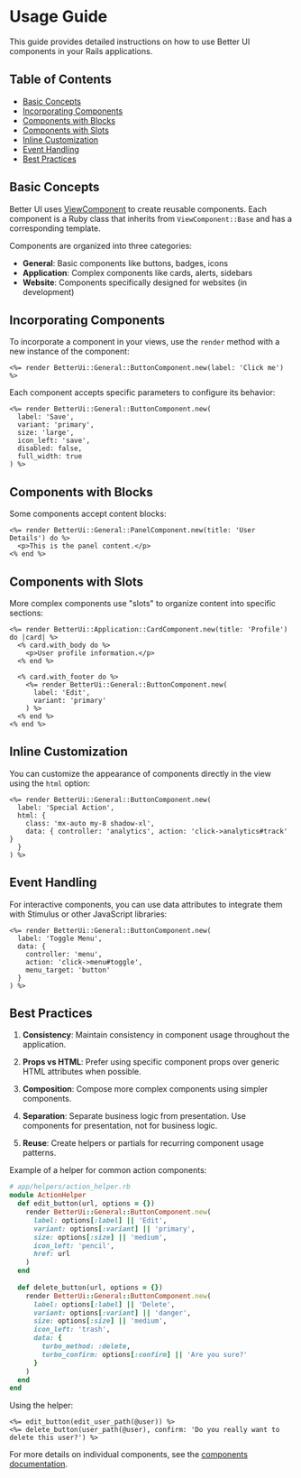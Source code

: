# Usage Guide

This guide provides detailed instructions on how to use Better UI components in your Rails applications.

## Table of Contents

- [Basic Concepts](#basic-concepts)
- [Incorporating Components](#incorporating-components)
- [Components with Blocks](#components-with-blocks)
- [Components with Slots](#components-with-slots)
- [Inline Customization](#inline-customization)
- [Event Handling](#event-handling)
- [Best Practices](#best-practices)

## Basic Concepts

Better UI uses [ViewComponent](https://viewcomponent.org/) to create reusable components. Each component is a Ruby class that inherits from `ViewComponent::Base` and has a corresponding template.

Components are organized into three categories:

- **General**: Basic components like buttons, badges, icons
- **Application**: Complex components like cards, alerts, sidebars
- **Website**: Components specifically designed for websites (in development)

## Incorporating Components

To incorporate a component in your views, use the `render` method with a new instance of the component:

```erb
<%= render BetterUi::General::ButtonComponent.new(label: 'Click me') %>
```

Each component accepts specific parameters to configure its behavior:

```erb
<%= render BetterUi::General::ButtonComponent.new(
  label: 'Save',
  variant: 'primary',
  size: 'large',
  icon_left: 'save',
  disabled: false,
  full_width: true
) %>
```

## Components with Blocks

Some components accept content blocks:

```erb
<%= render BetterUi::General::PanelComponent.new(title: 'User Details') do %>
  <p>This is the panel content.</p>
<% end %>
```

## Components with Slots

More complex components use "slots" to organize content into specific sections:

```erb
<%= render BetterUi::Application::CardComponent.new(title: 'Profile') do |card| %>
  <% card.with_body do %>
    <p>User profile information.</p>
  <% end %>
  
  <% card.with_footer do %>
    <%= render BetterUi::General::ButtonComponent.new(
      label: 'Edit',
      variant: 'primary'
    ) %>
  <% end %>
<% end %>
```

## Inline Customization

You can customize the appearance of components directly in the view using the `html` option:

```erb
<%= render BetterUi::General::ButtonComponent.new(
  label: 'Special Action',
  html: {
    class: 'mx-auto my-8 shadow-xl',
    data: { controller: 'analytics', action: 'click->analytics#track' }
  }
) %>
```

## Event Handling

For interactive components, you can use data attributes to integrate them with Stimulus or other JavaScript libraries:

```erb
<%= render BetterUi::General::ButtonComponent.new(
  label: 'Toggle Menu',
  data: {
    controller: 'menu',
    action: 'click->menu#toggle',
    menu_target: 'button'
  }
) %>
```

## Best Practices

1. **Consistency**: Maintain consistency in component usage throughout the application.

2. **Props vs HTML**: Prefer using specific component props over generic HTML attributes when possible.

3. **Composition**: Compose more complex components using simpler components.

4. **Separation**: Separate business logic from presentation. Use components for presentation, not for business logic.

5. **Reuse**: Create helpers or partials for recurring component usage patterns.

Example of a helper for common action components:

```ruby
# app/helpers/action_helper.rb
module ActionHelper
  def edit_button(url, options = {})
    render BetterUi::General::ButtonComponent.new(
      label: options[:label] || 'Edit',
      variant: options[:variant] || 'primary',
      size: options[:size] || 'medium',
      icon_left: 'pencil',
      href: url
    )
  end
  
  def delete_button(url, options = {})
    render BetterUi::General::ButtonComponent.new(
      label: options[:label] || 'Delete',
      variant: options[:variant] || 'danger',
      size: options[:size] || 'medium',
      icon_left: 'trash',
      data: {
        turbo_method: :delete,
        turbo_confirm: options[:confirm] || 'Are you sure?'
      }
    )
  end
end
```

Using the helper:

```erb
<%= edit_button(edit_user_path(@user)) %>
<%= delete_button(user_path(@user), confirm: 'Do you really want to delete this user?') %>
```

For more details on individual components, see the [components documentation](COMPONENTS.md). 